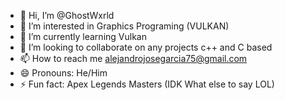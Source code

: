 - 👋 Hi, I’m @GhostWxrld
- 👀 I’m interested in Graphics Programing (VULKAN)
- 🌱 I’m currently learning Vulkan
- 💞️ I’m looking to collaborate on any projects c++ and C based
- 📫 How to reach me alejandrojosegarcia75@gmail.com
- 😄 Pronouns: He/Him
- ⚡ Fun fact: Apex Legends Masters (IDK What else to say LOL)

<!---
GhostWxrld/GhostWxrld is a ✨ special ✨ repository because its `README.md` (this file) appears on your GitHub profile.
You can click the Preview link to take a look at your changes.
--->
